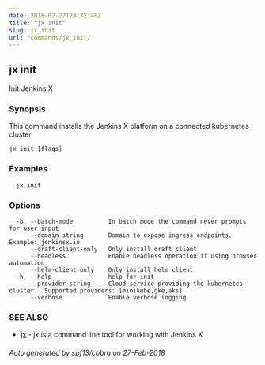 ```yaml
---
date: 2018-02-27T20:32:48Z
title: "jx init"
slug: jx_init
url: /commands/jx_init/
---
```

## jx init

Init Jenkins X

### Synopsis

This command installs the Jenkins X platform on a connected kubernetes cluster

```
jx init [flags]
```

### Examples

```
  jx init
```

### Options

```
  -b, --batch-mode          In batch mode the command never prompts for user input
      --domain string       Domain to expose ingress endpoints.  Example: jenkinsx.io
      --draft-client-only   Only install draft client
      --headless            Enable headless operation if using browser automation
      --helm-client-only    Only install helm client
  -h, --help                help for init
      --provider string     Cloud service providing the kubernetes cluster.  Supported providers: [minikube,gke,aks]
      --verbose             Enable verbose logging
```

### SEE ALSO

* [jx](/commands/jx/)	 - jx is a command line tool for working with Jenkins X

###### Auto generated by spf13/cobra on 27-Feb-2018
